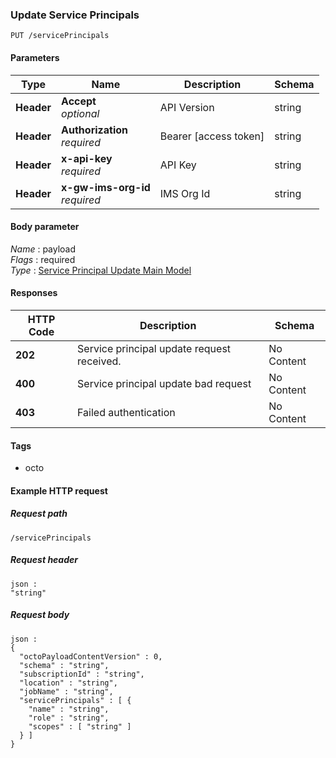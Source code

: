 
<a name="put_service_principals_modify"></a>
### Update Service Principals
```
PUT /servicePrincipals
```


#### Parameters

|Type|Name|Description|Schema|
|---|---|---|---|
|**Header**|**Accept**  <br>*optional*|API Version|string|
|**Header**|**Authorization**  <br>*required*|Bearer [access token]|string|
|**Header**|**x-api-key**  <br>*required*|API Key|string|
|**Header**|**x-gw-ims-org-id**  <br>*required*|IMS Org Id|string|


#### Body parameter
*Name* : payload  
*Flags* : required  
*Type* : [Service Principal Update Main Model](../definitions/Service_Principal_Update_Main_Model.md#service-principal-update-main-model)


#### Responses

|HTTP Code|Description|Schema|
|---|---|---|
|**202**|Service principal update request received.|No Content|
|**400**|Service principal update bad request|No Content|
|**403**|Failed authentication|No Content|


#### Tags

* octo


#### Example HTTP request

##### Request path
```
/servicePrincipals
```


##### Request header
```
json :
"string"
```


##### Request body
```
json :
{
  "octoPayloadContentVersion" : 0,
  "schema" : "string",
  "subscriptionId" : "string",
  "location" : "string",
  "jobName" : "string",
  "servicePrincipals" : [ {
    "name" : "string",
    "role" : "string",
    "scopes" : [ "string" ]
  } ]
}
```



